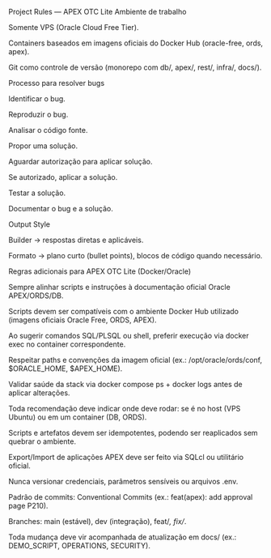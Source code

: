 Project Rules — APEX OTC Lite
Ambiente de trabalho

Somente VPS (Oracle Cloud Free Tier).

Containers baseados em imagens oficiais do Docker Hub (oracle-free, ords, apex).

Git como controle de versão (monorepo com db/, apex/, rest/, infra/, docs/).

Processo para resolver bugs

Identificar o bug.

Reproduzir o bug.

Analisar o código fonte.

Propor uma solução.

Aguardar autorização para aplicar solução.

Se autorizado, aplicar a solução.

Testar a solução.

Documentar o bug e a solução.

Output Style

Builder → respostas diretas e aplicáveis.

Formato → plano curto (bullet points), blocos de código quando necessário.

Regras adicionais para APEX OTC Lite (Docker/Oracle)

Sempre alinhar scripts e instruções à documentação oficial Oracle APEX/ORDS/DB.

Scripts devem ser compatíveis com o ambiente Docker Hub utilizado (imagens oficiais Oracle Free, ORDS, APEX).

Ao sugerir comandos SQL/PLSQL ou shell, preferir execução via docker exec no container correspondente.

Respeitar paths e convenções da imagem oficial (ex.: /opt/oracle/ords/conf, $ORACLE_HOME, $APEX_HOME).

Validar saúde da stack via docker compose ps + docker logs antes de aplicar alterações.

Toda recomendação deve indicar onde deve rodar: se é no host (VPS Ubuntu) ou em um container (DB, ORDS).

Scripts e artefatos devem ser idempotentes, podendo ser reaplicados sem quebrar o ambiente.

Export/Import de aplicações APEX deve ser feito via SQLcl ou utilitário oficial.

Nunca versionar credenciais, parâmetros sensíveis ou arquivos .env.

Padrão de commits: Conventional Commits (ex.: feat(apex): add approval page P210).

Branches: main (estável), dev (integração), feat/*, fix/*.

Toda mudança deve vir acompanhada de atualização em docs/ (ex.: DEMO_SCRIPT, OPERATIONS, SECURITY).